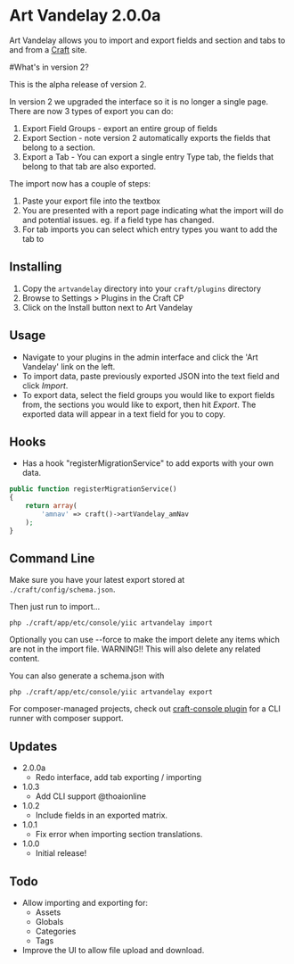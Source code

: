 # Art Vandelay 2.0.0a

Art Vandelay allows you to import and export fields and section and tabs to and from a [Craft](http://buildwithcraft.com) site.

#What's in version 2?

This is the alpha release of version 2.

In version 2 we upgraded the interface so it is no longer a single page. There are now 3 types of export you can do:

1. Export Field Groups - export an entire group of fields
2. Export Section - note version 2 automatically exports the fields that belong to a section.
3. Export a Tab - You can export a single entry Type tab, the fields that belong to that tab are also exported.

The import now has a couple of steps:

1. Paste your export file into the textbox
2. You are presented with a report page indicating what the import will do and potential issues. eg. if a field type has changed.
3. For tab imports you can select which entry types you want to add the tab to

## Installing

1. Copy the `artvandelay` directory into your `craft/plugins` directory
2. Browse to Settings > Plugins in the Craft CP
3. Click on the Install button next to Art Vandelay

## Usage

* Navigate to your plugins in the admin interface and click the 'Art Vandelay' link on the left.
* To import data, paste previously exported JSON into the text field and click *Import*.
* To export data, select the field groups you would like to export fields from, the sections you would like to export, then hit *Export*. The exported data will appear in a text field for you to copy.

## Hooks
* Has a hook "registerMigrationService" to add exports with your own data.

```php
public function registerMigrationService()
{
    return array(
		'amnav' => craft()->artVandelay_amNav
	);
}
```

## Command Line

Make sure you have your latest export stored at `./craft/config/schema.json`.

Then just run to import...

```
php ./craft/app/etc/console/yiic artvandelay import
```

Optionally you can use --force to make the import delete any items which are not in the import file.
WARNING!! This will also delete any related content.

You can also generate a schema.json with

```
php ./craft/app/etc/console/yiic artvandelay export
```

For composer-managed projects, check out [craft-console plugin](https://github.com/evolution7/craft-console) for a CLI runner with composer support.

## Updates

* 2.0.0a
  * Redo interface, add tab exporting / importing
* 1.0.3
  * Add CLI support @thoaionline
* 1.0.2
	* Include fields in an exported matrix.
* 1.0.1
	* Fix error when importing section translations.
* 1.0.0
	* Initial release!

## Todo

* Allow importing and exporting for:
	* Assets
	* Globals
	* Categories
	* Tags
* Improve the UI to allow file upload and download.
